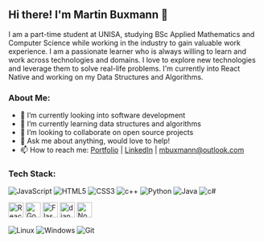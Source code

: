 ## Hi there! I'm Martin Buxmann 👋
I am a part-time student at UNISA, studying BSc Applied Mathematics and Computer Science while working in the industry to gain valuable work experience. I am a passionate learner who is always willing to learn and work across technologies and domains. I love to explore new technologies and leverage them to solve real-life problems. I'm currently into React Native and working on my Data Structures and Algorithms.

### About Me:

- 🔭 I’m currently looking into software development
- 🌱 I’m currently learning data structures and algorithms
- 👯 I’m looking to collaborate on open source projects
- 💬 Ask me about anything, would love to help!
- 📫 How to reach me: [Portfolio](https://buxmann.dev) | [LinkedIn](https://linkedin.com/in/mbuxmann) | [mbuxmann@outlook.com](mailto://mbuxmann@outlook.com)

### Tech Stack: 

<img alt="JavaScript" src="https://img.shields.io/badge/JavaScript-F7DF1E?style=for-the-badge&logo=javascript&logoColor=black
"/> <img alt="HTML5" src="https://img.shields.io/badge/HTML-239120?style=for-the-badge&logo=html5&logoColor=white"/> <img alt="CSS3" src="https://img.shields.io/badge/CSS3-1572B6?style=for-the-badge&logo=css3&logoColor=white"> <img alt="c++" src="https://img.shields.io/badge/C%2B%2B-00599C?style=for-the-badge&logo=c%2B%2B&logoColor=white"/> <img alt="Python" src="https://img.shields.io/badge/Python-3776AB?style=for-the-badge&logo=python&logoColor=white"/> <img alt="Java" src="https://img.shields.io/badge/Java-ED8B00?style=for-the-badge&logo=java&logoColor=white"/> <img alt="c#" src="https://img.shields.io/badge/C%23-239120?style=for-the-badge&logo=c-sharp&logoColor=white"/>

<img height="30px" alt="React Native / React" src="https://cdn4.iconfinder.com/data/icons/logos-3/600/React.js_logo-512.png"/> <img height="30px" alt="Godot Game Engine" src="https://upload.wikimedia.org/wikipedia/commons/6/6a/Godot_icon.svg"/>  <img alt="Flask" height="30px" src="https://www.vectorlogo.zone/logos/pocoo_flask/pocoo_flask-icon.svg"/> <img height="30px" alt="django" src="https://www.justinszczurowski.com/images/skills/django.png"/> <img alt="Node.js" height="30px" src="https://upload.wikimedia.org/wikipedia/commons/d/d9/Node.js_logo.svg"/> 

<img alt="Linux" src="https://img.icons8.com/color/30/000000/linux.png"/> <img alt="Windows" src="https://img.icons8.com/color/30/000000/windows-logo.png"/> <img alt="Git" src="https://img.icons8.com/color/30/000000/git.png"/>
